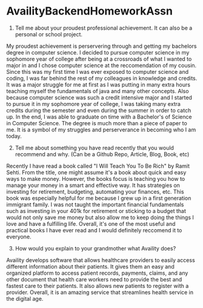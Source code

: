 # AvailityBackendHomeworkAssn

1. Tell me about your proudest professional achievement.  It can also be a personal or school project.  

My proudest achievement is perservering through and getting my bachelors degree in computer science. I decided to pursue computer science in my sophomore year of college after being at a crossroads of what I wanted to major in and I chose computer science at the reccomendation of my cousin. Since this was my first time I was ever exposed to computer science and coding, I was far behind the rest of my colleagues in knowledge and credits. It was a major struggle for me at first as I was putting in many extra hours teaching myself the fundamentals of java and many other concepts. Also because computer science was such a credit intensive major and I started to pursue it in my sophomore year of college, I was taking many extra credits during the semester and even during the summer in order to catch up. In the end, I was able to graduate on time with a Bachelor's of Science in Computer Science. The degree is much more than a piece of paper to me. It is a symbol of my struggles and perserverance in becoming who I am today.

2. Tell me about something you have read recently that you would recommend and why. (Can be a Github Repo, Article, Blog, Book, etc) 

Recently I have read a book called "I Will Teach You To Be Rich" by Ramit Sehti. From the title, one might assume it's a book about quick and easy ways to make money. However, the books focus is teaching you how to manage your money in a smart and effective way. It has strategies on investing for retirement, budgeting, automating your finances, etc. This book was especially helpful for me because I grew up in a first generation immigrant family. I was not taught the important financial fundamentals such as investing in your 401k for retirement or sticking to a budget that would not only save me money but also allow me to keep doing the things I love and have a fulfilling life. Overall, it's one of the most useful and practical books I have ever read and I would definitely reccomend it to everyone.

3. How would you explain to your grandmother what Availity does?

Availity develops software that allows healthcare providers to easily access different information about their patients. It gives them an easy and organized platform to access patient records, payments, claims, and any other document that health care workers need to provide the best and fastest care to their patients. It also allows new patients to register with a provider. Overall, it is an amazing service that streamlines health service in the digital age.

